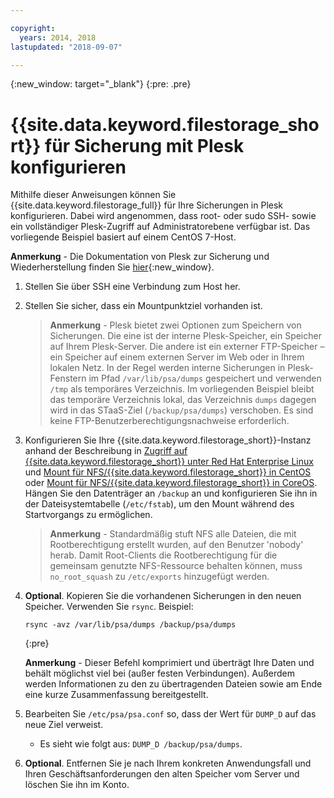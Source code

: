 ```yaml
---

copyright:
  years: 2014, 2018
lastupdated: "2018-09-07"

---
```

{:new_window: target="_blank"}
{:pre: .pre}
 
# {{site.data.keyword.filestorage_short}} für Sicherung mit Plesk konfigurieren

Mithilfe dieser Anweisungen können Sie {{site.data.keyword.filestorage_full}} für Ihre Sicherungen in Plesk konfigurieren. Dabei wird angenommen, dass root- oder sudo SSH- sowie ein vollständiger Plesk-Zugriff auf Administratorebene verfügbar ist. Das vorliegende Beispiel basiert auf einem CentOS 7-Host.

**Anmerkung** - Die Dokumentation von Plesk zur Sicherung und Wiederherstellung finden Sie [hier](https://docs.plesk.com/en-US/12.5/administrator-guide/backing-up-and-restoration.59256/){:new_window}.

1. Stellen Sie über SSH eine Verbindung zum Host her.

2. Stellen Sie sicher, dass ein Mountpunktziel vorhanden ist. <br />
   >**Anmerkung** - Plesk bietet zwei Optionen zum Speichern von Sicherungen. Die eine ist der interne Plesk-Speicher, ein Speicher auf Ihrem Plesk-Server. Die andere ist ein externer FTP-Speicher – ein Speicher auf einem externen Server im Web oder in Ihrem lokalen Netz. In der Regel werden interne Sicherungen in Plesk-Fenstern im Pfad `/var/lib/psa/dumps` gespeichert und verwenden `/tmp` als temporäres Verzeichnis. Im vorliegenden Beispiel bleibt das temporäre Verzeichnis lokal, das Verzeichnis `dumps` dagegen wird in das STaaS-Ziel (`/backup/psa/dumps`) verschoben. Es sind keine FTP-Benutzerberechtigungsnachweise erforderlich.
   
3. Konfigurieren Sie Ihre {{site.data.keyword.filestorage_short}}-Instanz anhand der Beschreibung in [Zugriff auf {{site.data.keyword.filestorage_short}} unter Red Hat Enterprise Linux](accessing-file-storage-linux.html) und [Mount für NFS/{{site.data.keyword.filestorage_short}} in CentOS](mounting-nsf-file-storage.html) oder [Mount für NFS/{{site.data.keyword.filestorage_short}} in CoreOS](mounting-storage-coreos.html). Hängen Sie den Datenträger an `/backup` an und konfigurieren Sie ihn in der Dateisystemtabelle (`/etc/fstab`), um den Mount während des Startvorgangs zu ermöglichen. <br />
   >**Anmerkung** - Standardmäßig stuft NFS alle Dateien, die mit Rootberechtigung erstellt wurden, auf den Benutzer 'nobody' herab. Damit Root-Clients die Rootberechtigung für die gemeinsam genutzte NFS-Ressource behalten können, muss `no_root_squash` zu `/etc/exports` hinzugefügt werden. <br />

4. **Optional**. Kopieren Sie die vorhandenen Sicherungen in den neuen Speicher. Verwenden Sie `rsync`. Beispiel:
   ```
   rsync -avz /var/lib/psa/dumps /backup/psa/dumps
   ```
   {:pre}
    
    **Anmerkung** - Dieser Befehl komprimiert und überträgt Ihre Daten und behält möglichst viel bei (außer festen Verbindungen). Außerdem werden Informationen zu den zu übertragenden Dateien sowie am Ende eine kurze Zusammenfassung bereitgestellt.
    
5. Bearbeiten Sie `/etc/psa/psa.conf` so, dass der Wert für `DUMP_D` auf das neue Ziel verweist. 
    - Es sieht wie folgt aus: `DUMP_D /backup/psa/dumps`. 

6. **Optional**. Entfernen Sie je nach Ihrem konkreten Anwendungsfall und Ihren Geschäftsanforderungen den alten Speicher vom Server und löschen Sie ihn im Konto.

